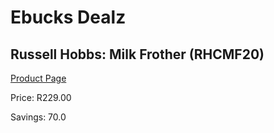 
# Ebucks Dealz
## Russell Hobbs: Milk Frother (RHCMF20)
[Product Page](https://www.ebucks.com/web/shop/productSelected.do?prodId=801741759&catId=714962196)

Price: R229.00

Savings: 70.0


	